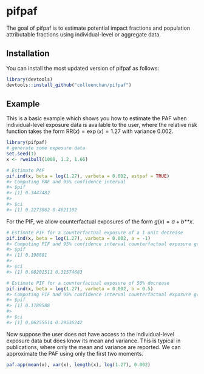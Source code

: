 
<!-- README.md is generated from README.Rmd. Please edit that file -->

# pifpaf

<!-- badges: start -->
<!-- badges: end -->

The goal of pifpaf is to estimate potential impact fractions and
population attributable fractions using individual-level or aggregate
data.

## Installation

You can install the most updated version of pifpaf as follows:

``` r
library(devtools)
devtools::install_github("colleenchan/pifpaf")
```

## Example

This is a basic example which shows you how to estimate the PAF when
individual-level exposure data is available to the user, where the
relative risk function takes the form RR(*x*) = exp (*x*) = 1.27 with
variance 0.002.

``` r
library(pifpaf)
# generate some exposure data
set.seed(1)
x <- rweibull(1000, 1.2, 1.66) 

# Estimate PAF
pif.ind(x, beta = log(1.27), varbeta = 0.002, estpaf = TRUE) 
#> Computing PAF and 95% confidence interval
#> $pif
#> [1] 0.3447482
#> 
#> $ci
#> [1] 0.2273862 0.4621102
```

For the PIF, we allow counterfactual exposures of the form
*g*(*x*) = *a* + *b**x*.

``` r
# Estimate PIF for a counterfactual exposure of a 1 unit decrease
pif.ind(x, beta = log(1.27), varbeta = 0.002, a = -1)
#> Computing PIF and 95% confidence interval counterfactual exposure g(x) = x-1
#> $pif
#> [1] 0.198881
#> 
#> $ci
#> [1] 0.08201511 0.31574683

# Estimate PIF for a counterfactual exposure of 50% decrease
pif.ind(x, beta = log(1.27), varbeta = 0.002, b = 0.5)
#> Computing PIF and 95% confidence interval counterfactual exposure g(x) = 0.5x
#> $pif
#> [1] 0.1789588
#> 
#> $ci
#> [1] 0.06255514 0.29536242
```

Now suppose the user does not have access to the individual-level
exposure data but does know its mean and variance. This is typical in
publications, where only the mean and variance are reported. We can
approximate the PAF using only the first two moments.

``` r
paf.app(mean(x), var(x), length(x), log(1.27), 0.002)
```
